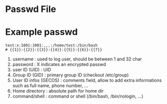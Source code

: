 # Passwd File 

# Example passwd
```
test:x:1001:1001:,,,:/home/test:/bin/bash
# {{1}}:{{2}}:{{3}}:{{4}}:{{5}}:{{6}}:{{7}}
```
1. username : used to log user, should be between 1 and 32 char
2. password : X indicates an encrypted passwd 
3. user ID (UID) : UID 
4. Group ID (GID) : primary group ID (checkout /etc/group)
5. User ID infos (GECOS) : comments field, allow to add extra informations such as full name, phone number, ... 
6. Home directory : absolute path for home dir 
7. command/shell : command or shell (/bin/bash, /bin/nologin, ...)
   